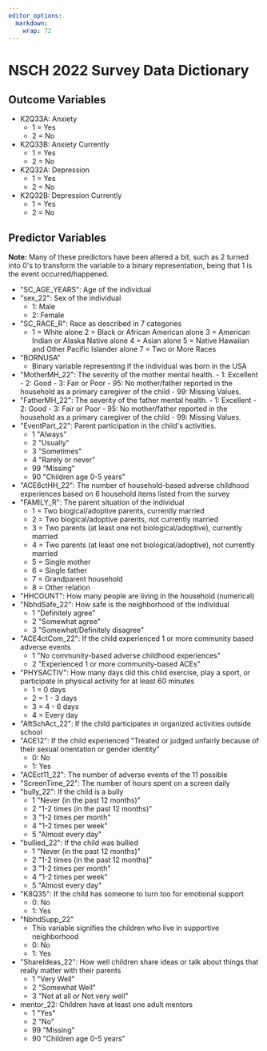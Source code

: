 ```yaml
---
editor_options: 
  markdown: 
    wrap: 72
---
```


# NSCH 2022 Survey Data Dictionary

## Outcome Variables

-   K2Q33A: Anxiety
    -   1 = Yes
    -   2 = No
-   K2Q33B: Anxiety Currently
    -   1 = Yes
    -   2 = No
-   K2Q32A: Depression
    -   1 = Yes
    -   2 = No
-   K2Q32B: Depression Currently
    -   1 = Yes
    -   2 = No

## Predictor Variables

**Note:** Many of these predictors have been altered a bit, such as 2
turned into 0's to transform the variable to a binary representation,
being that 1 is the event occurred/happened.

-   "SC_AGE_YEARS": Age of the individual
-   "sex_22": Sex of the individual
    -   1: Male
    -   2: Female
-   "SC_RACE_R": Race as described in 7 categories
    -   1 = White alone 2 = Black or African American alone 3 = American
        Indian or Alaska Native alone 4 = Asian alone 5 = Native
        Hawaiian and Other Pacific Islander alone 7 = Two or More Races
-   "BORNUSA"
    -   Binary variable representing if the individual was born in the
        USA
-   "MotherMH_22": The severity of the mother mental health. - 1:
    Excellent - 2: Good - 3: Fair or Poor - 95: No mother/father
    reported in the household as a primary caregiver of the child - 99:
    Missing Values.
-   "FatherMH_22": The severity of the father mental health. - 1:
    Excellent - 2: Good - 3: Fair or Poor - 95: No mother/father
    reported in the household as a primary caregiver of the child - 99:
    Missing Values.
-   "EventPart_22": Parent participation in the child's activities.
    -   1 "Always"
    -   2 "Usually"
    -   3 "Sometimes"
    -   4 "Rarely or never"
    -   99 "Missing"
    -   90 "Children age 0-5 years"
-   "ACE6ctHH_22": The number of household-based adverse childhood
    experiences based on 6 household items listed from the survey
-   "FAMILY_R": The parent situation of the individual
    -   1 = Two biogical/adoptive parents, currently married
    -   2 = Two biogical/adoptive parents, not currently married
    -   3 = Two parents (at least one not biological/adoptive),
        currently married
    -   4 = Two parents (at least one not biological/adoptive), not
        currently married
    -   5 = Single mother
    -   6 = Single father
    -   7 = Grandparent household
    -   8 = Other relation
-   "HHCOUNT": How many people are living in the household (numerical)
-   "NbhdSafe_22": How safe is the neighborhood of the individual
    -   1 "Definitely agree"
    -   2 "Somewhat agree"
    -   3 "Somewhat/Definitely disagree"
-   "ACE4ctCom_22": If the child experienced 1 or more community based
    adverse events
    -   1 "No community-based adverse childhood experiences"
    -   2 "Experienced 1 or more community-based ACEs"
-   "PHYSACTIV": How many days did this child exercise, play a sport, or
    participate in physical activity for at least 60 minutes
    -   1 = 0 days
    -   2 = 1 - 3 days
    -   3 = 4 - 6 days
    -   4 = Every day
-   "AftSchAct_22": If the child participates in organized activities
    outside school
-   "ACE12": If the child experienced "Treated or judged unfairly
    because of their sexual orientation or gender identity"
    -   0: No
    -   1: Yes
-   "ACEct11_22": The number of adverse events of the 11 possible
-   "ScreenTime_22": The number of hours spent on a screen daily
-   "bully_22": If the child is a bully
    -   1 "Never (in the past 12 months)"
    -   2 "1-2 times (in the past 12 months)"
    -   3 "1-2 times per month"
    -   4 "1-2 times per week"
    -   5 "Almost every day"
-   "bullied_22": If the child was bullied
    -   1 "Never (in the past 12 months)"
    -   2 "1-2 times (in the past 12 months)"
    -   3 "1-2 times per month"
    -   4 "1-2 times per week"
    -   5 "Almost every day"
-   "K8Q35": If the child has someone to turn too for emotional support
    -   0: No
    -   1: Yes
-   "NbhdSupp_22"
    -   This variable signifies the children who live in supportive
        neighborhood
    -   0: No
    -   1: Yes
-   "ShareIdeas_22": How well children share ideas or talk about things
    that really matter with their parents
    -   1 "Very Well"
    -   2 "Somewhat Well"
    -   3 "Not at all or Not very well"
-   mentor_22: Children have at least one adult mentors
    -   1 "Yes"
    -   2 "No"
    -   99 "Missing"
    -   90 "Children age 0-5 years"
